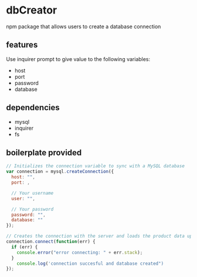 # dbCreator
npm package  that allows users to create a database connection

## features 
Use inquirer prompt to give value to the following variables: 
* host
* port
* password
* database

## dependencies 
* mysql 
* inquirer
* fs

## boilerplate provided
```JavaScript
// Initializes the connection variable to sync with a MySQL database
var connection = mysql.createConnection({
  host: "",
  port: ,

  // Your username
  user: "",

  // Your password
  password: "",
  database: ""
});

// Creates the connection with the server and loads the product data upon a successful connection
connection.connect(function(err) {
  if (err) {
    console.error("error connecting: " + err.stack);
  }
    console.log('connection succesful and database created")
});
```